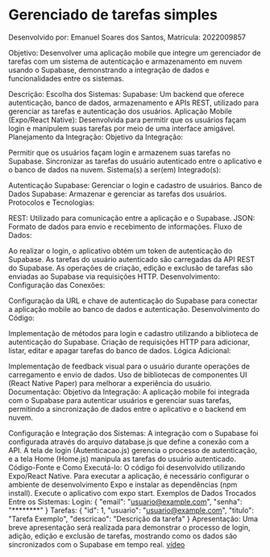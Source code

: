 # Gerenciado de tarefas simples

Desenvolvido por: Emanuel Soares dos Santos, Matrícula: 2022009857

Objetivo:
Desenvolver uma aplicação mobile que integre um gerenciador de tarefas com um sistema de autenticação e armazenamento em nuvem usando o Supabase, demonstrando a integração de dados e funcionalidades entre os sistemas.

Descrição:
Escolha dos Sistemas:
Supabase: Um backend que oferece autenticação, banco de dados, armazenamento e APIs REST, utilizado para gerenciar as tarefas e autenticação dos usuários.
Aplicação Mobile (Expo/React Native): Desenvolvida para permitir que os usuários façam login e manipulem suas tarefas por meio de uma interface amigável.
Planejamento da Integração:
Objetivo da Integração:

Permitir que os usuários façam login e armazenem suas tarefas no Supabase.
Sincronizar as tarefas do usuário autenticado entre o aplicativo e o banco de dados na nuvem.
Sistema(s) a ser(em) Integrado(s):

Autenticação Supabase: Gerenciar o login e cadastro de usuários.
Banco de Dados Supabase: Armazenar e gerenciar as tarefas dos usuários.
Protocolos e Tecnologias:

REST: Utilizado para comunicação entre a aplicação e o Supabase.
JSON: Formato de dados para envio e recebimento de informações.
Fluxo de Dados:

Ao realizar o login, o aplicativo obtém um token de autenticação do Supabase.
As tarefas do usuário autenticado são carregadas da API REST do Supabase.
As operações de criação, edição e exclusão de tarefas são enviadas ao Supabase via requisições HTTP.
Desenvolvimento:
Configuração das Conexões:

Configuração da URL e chave de autenticação do Supabase para conectar a aplicação mobile ao banco de dados e autenticação.
Desenvolvimento do Código:

Implementação de métodos para login e cadastro utilizando a biblioteca de autenticação do Supabase.
Criação de requisições HTTP para adicionar, listar, editar e apagar tarefas do banco de dados.
Lógica Adicional:

Implementação de feedback visual para o usuário durante operações de carregamento e envio de dados.
Uso de bibliotecas de componentes UI (React Native Paper) para melhorar a experiência do usuário.
Documentação:
Objetivo da Integração:
A aplicação mobile foi integrada com o Supabase para autenticar usuários e gerenciar suas tarefas, permitindo a sincronização de dados entre o aplicativo e o backend em nuvem.

Configuração e Integração dos Sistemas:
A integração com o Supabase foi configurada através do arquivo database.js que define a conexão com a API.
A tela de login (Autenticacao.js) gerencia o processo de autenticação, e a tela Home (Home.js) manipula as tarefas do usuário autenticado.
Código-Fonte e Como Executá-lo:
O código foi desenvolvido utilizando Expo/React Native.
Para executar a aplicação, é necessário configurar o ambiente de desenvolvimento Expo e instalar as dependências (npm install).
Execute o aplicativo com expo start.
Exemplos de Dados Trocados Entre os Sistemas:
Login: { "email": "usuario@example.com", "senha": "********" }
Tarefas: { "id": 1, "usuario": "usuario@example.com", "titulo": "Tarefa Exemplo", "descricao": "Descrição da tarefa" }
Apresentação:
Uma breve apresentação será realizada para demonstrar o processo de login, adição, edição e exclusão de tarefas, mostrando como os dados são sincronizados com o Supabase em tempo real.
[vídeo](https://youtu.be/2BBKGDF4eS0)

